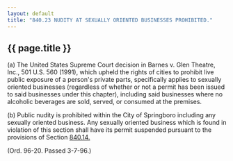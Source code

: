 ---
layout: default 
title: "840.23 NUDITY AT SEXUALLY ORIENTED BUSINESSES PROHIBITED."---

{{ page.title }}
----------------

​(a) The United States Supreme Court decision in Barnes v. Glen Theatre,
Inc., 501 U.S. 560 (1991), which upheld the rights of cities to prohibit
live public exposure of a person's private parts, specifically applies
to sexually oriented businesses (regardless of whether or not a permit
has been issued to said businesses under this chapter), including said
businesses where no alcoholic beverages are sold, served, or consumed at
the premises.

​(b) Public nudity is prohibited within the City of Springboro including
any sexually oriented business. Any sexually oriented business which is
found in violation of this section shall have its permit suspended
pursuant to the provisions of Section [840.14.](3d281fb5.html)

(Ord. 96-20. Passed 3-7-96.)
